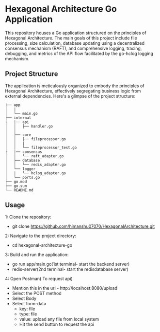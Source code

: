 
# Hexagonal Architecture Go Application

This repository houses a Go application structured on the principles of Hexagonal Architecture. The main goals of this project include file processing, size calculation, database updating using a decentralized consensus mechanism (RAFT), and comprehensive logging, tracing, debugging, and metrics of the API flow facilitated by the go-hclog logging mechanism.

## Project Structure

The application is meticulously organized to embody the principles of Hexagonal Architecture, effectively segregating business logic from external dependencies. Here's a glimpse of the project structure:

```
├── app
│   |
│   └── main.go
├── internal
├   |── api
│   │   ├── handler.go
│   │   
│   ├── core
│   │   ├── fileprocessor.go
│   │   |
│   │   └── fileprocessor_test.go
├   |── consensus
│   │   └── raft_adapter.go
│   ├── database
│   │   └── redis_adapter.go
│   └── logger
│   |   └── hclog_adapter.go
│   └── ports.go
├── go.mod
├── go.sum
└── README.md

```
## Usage

1: Clone the repository:
- git clone https://github.com/himanshu07070/HexagonalArchitecture.git

2: Navigate to the project directory:
- cd hexagonal-architecture-go

3: Build and run the application:
- go run app/main.go(1st terminal- start the backend server)
- redis-server(2nd terminal- start the redisdatabase server)

4: Open Postman( To request api)
- Mention this in the url - http://localhost:8080/upload
- Select the POST method
- Select Body
- Select form-data
  - key: file
  - type: file
  - value: upload any file from local system
  - Hit the send button to request the api
